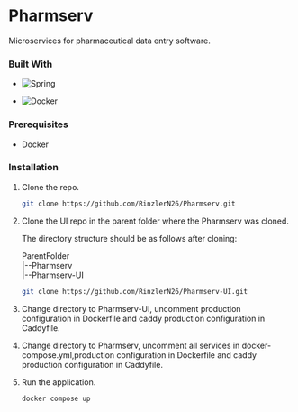 # Pharmserv

Microservices for pharmaceutical data entry software.

### Built With

- ![Spring](https://img.shields.io/badge/springboot-6DB33F?style=for-the-badge&logo=springboot&logoColor=FFFFFF)

- ![Docker](https://img.shields.io/badge/docker-2496ED?style=for-the-badge&logo=docker&logoColor=FFFFFF)

### Prerequisites

- Docker

### Installation

1. Clone the repo.

   ```sh
   git clone https://github.com/RinzlerN26/Pharmserv.git
   ```

2. Clone the UI repo in the parent folder where the Pharmserv was cloned.

   The directory structure should be as follows after cloning:

   ParentFolder<br>
   |--Pharmserv<br>
   |--Pharmserv-UI

   ```sh
   git clone https://github.com/RinzlerN26/Pharmserv-UI.git
   ```

3. Change directory to Pharmserv-UI, uncomment production configuration in Dockerfile and caddy production configuration in Caddyfile.

4. Change directory to Pharmserv, uncomment all services in docker-compose.yml,production configuration in Dockerfile and caddy production configuration in Caddyfile.

5. Run the application.

   ```sh
   docker compose up
   ```
